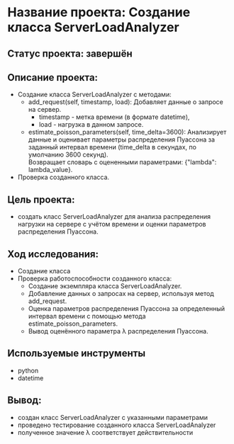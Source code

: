 # Название проекта: Создание класса ServerLoadAnalyzer
## Статус проекта: завершён
## Описание проекта:
- Создание класса ServerLoadAnalyzer с методами:
  - add_request(self, timestamp, load): Добавляет данные о запросе на сервер. 
    - timestamp - метка времени (в формате datetime), 
    - load - нагрузка в данном запросе.
  - estimate_poisson_parameters(self, time_delta=3600): Анализирует данные и оценивает параметры распределения Пуассона за заданный интервал времени (time_delta в секундах, по умолчанию 3600 секунд). <br>Возвращает словарь с оцененными параметрами: {"lambda": lambda_value}.
- Проверка созданного класса.

## Цель проекта:
- создать класс ServerLoadAnalyzer для анализа распределения нагрузки на сервере с учётом времени и оценки параметров распределения Пуассона.

## Ход исследования:
- Создание класса
- Проверка работоспособности созданного класса:
  - Создание экземпляра класса ServerLoadAnalyzer.
  - Добавление данных о запросах на сервер, используя метод add_request.
  - Оценка параметров распределения Пуассона за определенный интервал времени с помощью метода estimate_poisson_parameters.
  - Вывод оценённого параметра λ распределения Пуассона.
  
## Используемые инструменты
- python
- datetime

## Вывод:
- создан класс ServerLoadAnalyzer с указанными параметрами
- проведено тестирование созданного класса ServerLoadAnalyzer
- полученное значение λ соответствует действительности
